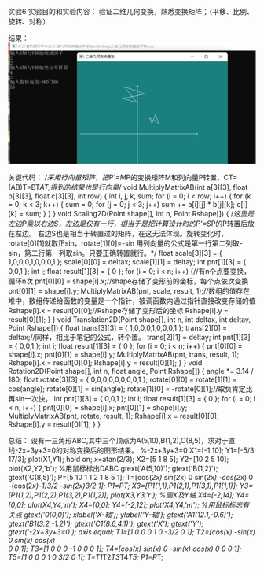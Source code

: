 实验6
实验目的和实验内容：
验证二维几何变换，熟悉变换矩阵；（平移、比例、旋转、对称）

结果：
![Image text](https://github.com/Bagery001/-/blob/main/%E6%9D%8E%E6%9E%97%E8%94%93-20201050336/work6/%E5%AE%9E%E9%AA%8C6.jpg)

关键代码：
/*采用行向量矩阵，把P'=M*P的变换矩阵M和列向量P转置，CT=(AB)T=BT*AT,得到的结果也是行向量*/
void MultiplyMatrixAB(int a[3][3], float b[3][3], float c[3][3], int row) {
	int i, j, k, sum;
	for (i = 0; i < row; i++) {
		for (k = 0; k < 3; k++) {
			sum = 0;
			for (j = 0; j < 3; j++)
				sum += a[i][j] * b[j][k];
			c[i][k] = sum;
		}
	}
}
void Scaling2D(Point shape[], int n, Point Rshape[]) {
	/*这里是左边P乘以右边S，左边是仅有一行，相当于是把计算设计时的P'=S*P的P转置后放在左边。
	右边S也是相当于转置过的矩阵，在这无法体现。旋转变化时，rotate[0][1]就取正sin，rotate[1][0]=-sin
	用列向量的公式是第一行第二列取-sin，第二行第一列取sin。只要正确转置就行。*/
	float scale[3][3] = { 1,0,0,0,1,0,0,0,1 };
	scale[0][0] = deltax;
	scale[1][1] = deltay;
	int pnt[1][3] = { 0,0,1 };
	int i;
	float result[1][3] = { 0 };
	for (i = 0; i < n; i++) {//有n个点要变换，循环n次
		pnt[0][0] = shape[i].x;//shape存储了变形前的坐标，每个点依次变换
		pnt[0][1] = shape[i].y;
		MultiplyMatrixAB(pnt, scale, result, 1);//数组的值存在堆中，数组传递给函数的变量是一个指针，被调函数内通过指针直接改变存储的值
		Rshape[i].x = result[0][0];//Rshape存储了变形后的坐标
		Rshape[i].y = result[0][1];
	}
}
void Translation2D(Point shape[], int n, int deltax, int deltay, Point Rshape[]) {
	float trans[3][3] = { 1,0,0,0,1,0,0,0,1 };
	trans[2][0] = deltax;//同样，相比于笔记的公式，转个置。
	trans[2][1] = deltay;
	int pnt[1][3] = { 0,0,1 };
	int i;
	float result[1][3] = { 0 };
	for (i = 0; i < n; i++) {
		pnt[0][0] = shape[i].x;
		pnt[0][1] = shape[i].y;
		MultiplyMatrixAB(pnt, trans, result, 1);
		Rshape[i].x = result[0][0];
		Rshape[i].y = result[0][1];
	}
}
void Rotation2D(Point shape[], int n, float angle, Point Rshape[]) {
	angle *= 3.14 / 180;
	float rotate[3][3] = { 0,0,0,0,0,0,0,0,1 };
	rotate[0][0] = rotate[1][1] = cos(angle);
	rotate[0][1] = sin(angle);
	rotate[1][0] = -rotate[0][1];//取负肯定比再sin一次快。
	int pnt[1][3] = { 0,0,1 };
	int i;
	float result[1][3] = { 0 };
	for (i = 0; i < n; i++) {
		pnt[0][0] = shape[i].x;
		pnt[0][1] = shape[i].y;
		MultiplyMatrixAB(pnt, rotate, result, 1);
		Rshape[i].x = result[0][0];
		Rshape[i].y = result[0][1];
	}
}

总结：
设有一三角形ABC,其中三个顶点为A(5,10),B(1,2),C(8,5)，求对于直线-2x+3y+3=0的对称变换后的图形结果。
%-2x+3y+3=0
X1=[-1 10];
Y1=[-5/3 17/3];
plot(X1,Y1);
hold on;
x=atan(2/3);
X2=[5 1 8  5];
Y2=[10 2 5 10];
plot(X2,Y2,'b');
%用鼠标标出DABC
gtext('A(5,10)');
gtext('B(1,2)');
gtext('C(8,5)');
P=[5   10 1
   1   2  1
   8   5  1];
T=[cos(2*x)            sin(2*x)       0
   sin(2*x)            -cos(2*x)      0
   -(cos(2*x)-1)*3/2   -sin(2*x)*3/2  1];
 P1=P*T;
X3=[P1(1,1),P1(2,1),P1(3,1),P1(1,1)];
Y3=[P1(1,2),P1(2,2),P1(3,2),P1(1,2)];
plot(X3,Y3,'r');
%画X及Y轴
X4=[-2,14];
Y4=[0,0];
plot(X4,Y4,'m');
X4=[0,0];
Y4=[-2,12];
plot(X4,Y4,'m');
%用鼠标标志有关点
gtext('0(0,0)');
xlabel('X-轴');
ylabel('Y-轴');
gtext('A1(12.1,-0.6)');
gtext('B1(3.2,-1.2)');
gtext('C1(8.6,4.1)');
gtext('X');
gtext('Y');
gtext('-2x+3y+3=0');
axis equal;
T1=[1     0   0
    0     1   0
    -3/2  0   1];
T2=[cos(x)   -sin(x)   0
    sin(x)    cos(x)   
    0         0        1];
T3=[1   0   0
    0  -1   0
    0   0  1];
T4=[cos(x)    sin(x)    0
    -sin(x)    cos(x)   0
    0            0      1];
T5=[1     0   0
    0     1  0
    3/2   0  1];
T=T1*T2*T3*T4*T5;
P1=P*T;  
